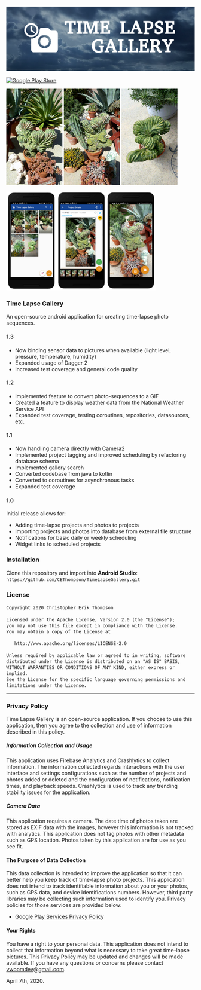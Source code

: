 <p align = "start">
    <img src="https://github.com/CEThompson/TimeLapseGallery/blob/master/branding_small.png" width="600">    
</p>

<p align = "start">
    <a href="https://play.google.com/store/apps/details?id=com.vwoom.timelapsegallery&pcampaignid=pcampaignidMKT-Other-global-all-co-prtnr-py-PartBadge-Mar2515-1"> 
        <img src="https://play.google.com/intl/en_us/badges/static/images/badges/en_badge_web_generic.png" alt="Google Play Store" width="400"> 
    </a>
</p>

<p align = "start">
    <img src="https://github.com/CEThompson/TimeLapseGallery/blob/master/blue_flame_1.gif" width="150">
    <img src="https://github.com/CEThompson/TimeLapseGallery/blob/master/blue_flame_2.gif" width="150">
    <img src="https://github.com/CEThompson/TimeLapseGallery/blob/master/blue_flame_3.gif" width="150">
</p>

<p align = "start">
    <img src="https://github.com/CEThompson/TimeLapseGallery/blob/master/preview.png" width="400">    
</p>


### Time Lapse Gallery
An open-source android application for creating time-lapse photo sequences.

#### 1.3
* Now binding sensor data to pictures when available (light level, pressure, temperature, humidity)
* Expanded usage of Dagger 2
* Increased test coverage and general code quality

#### 1.2
* Implemented feature to convert photo-sequences to a GIF
* Created a feature to display weather data from the National Weather Service API
* Expanded test coverage, testing coroutines, repositories, datasources, etc.

#### 1.1
* Now handling camera directly with Camera2
* Implemented project tagging and improved scheduling by refactoring database schema
* Implemented gallery search
* Converted codebase from java to kotlin
* Converted to coroutines for asynchronous tasks
* Expanded test coverage

#### 1.0
Initial release allows for:
* Adding time-lapse projects and photos to projects
* Importing projects and photos into database from external file structure
* Notifications for basic daily or weekly scheduling
* Widget links to scheduled projects

### Installation 
Clone this repository and import into **Android Studio**:
`https://github.com/CEThompson/TimeLapseGallery.git`

### License
    Copyright 2020 Christopher Erik Thompson

    Licensed under the Apache License, Version 2.0 (the "License");
    you may not use this file except in compliance with the License.
    You may obtain a copy of the License at

       http://www.apache.org/licenses/LICENSE-2.0

    Unless required by applicable law or agreed to in writing, software
    distributed under the License is distributed on an "AS IS" BASIS,
    WITHOUT WARRANTIES OR CONDITIONS OF ANY KIND, either express or implied.
    See the License for the specific language governing permissions and
    limitations under the License.



----
### Privacy Policy
Time Lapse Gallery is an open-source application. If you choose to use this application, then you agree to the collection and use of information described in this policy. 

##### Information Collection and Usage
This application uses Firebase Analytics and Crashlytics to collect information. The information collected regards interactions with the user interface and settings configurations such as the number of projects and photos added or deleted and the configuration of notifications, notification times, and playback speeds. Crashlytics is used to track any trending stability issues for the application.

##### Camera Data
This application requires a camera. The date time of photos taken are stored as EXIF data with the images, however this information is not tracked with analytics. This application does not tag photos with other metadata such as GPS location. Photos taken by this application are for use as you see fit.

#### The Purpose of Data Collection
This data collection is intended to improve the application so that it can better help you keep track of time-lapse photo projects. This application does not intend to track identifiable information about you or your photos, such as GPS data, and device identifications numbers. However, third party libraries may be collecting such information used to identify you. Privacy policies for those services are provided below:

* [Google Play Services Privacy Policy](https://policies.google.com/privacy?hl=en-US "Google Services Privacy Policy")


#### Your Rights
You have a right to your personal data. This application does not intend to collect that information beyond what is necessary to take great time-lapse pictures. This Privacy Policy may be updated and changes will be made available. If you have any questions or concerns please contact vwoomdev@gmail.com.

April 7th, 2020. 

